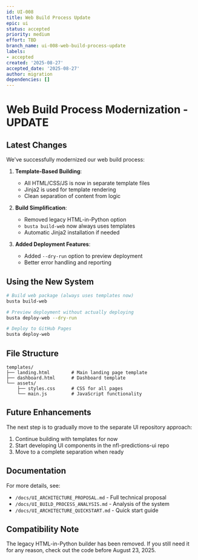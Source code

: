 ```yaml
---
id: UI-008
title: Web Build Process Update
epic: ui
status: accepted
priority: medium
effort: TBD
branch_name: ui-008-web-build-process-update
labels:
- accepted
created: '2025-08-27'
accepted_date: '2025-08-27'
author: migration
dependencies: []
---
```


# Web Build Process Modernization - UPDATE

## Latest Changes

We've successfully modernized our web build process:

1. **Template-Based Building**:
   - All HTML/CSS/JS is now in separate template files
   - Jinja2 is used for template rendering
   - Clean separation of content from logic

2. **Build Simplification**:
   - Removed legacy HTML-in-Python option
   - `busta build-web` now always uses templates
   - Automatic Jinja2 installation if needed

3. **Added Deployment Features**:
   - Added `--dry-run` option to preview deployment
   - Better error handling and reporting

## Using the New System

```bash
# Build web package (always uses templates now)
busta build-web

# Preview deployment without actually deploying
busta deploy-web --dry-run

# Deploy to GitHub Pages
busta deploy-web
```

## File Structure

```
templates/
├── landing.html        # Main landing page template
├── dashboard.html      # Dashboard template
└── assets/
    ├── styles.css      # CSS for all pages
    └── main.js         # JavaScript functionality
```

## Future Enhancements

The next step is to gradually move to the separate UI repository approach:

1. Continue building with templates for now
2. Start developing UI components in the nfl-predictions-ui repo
3. Move to a complete separation when ready

## Documentation

For more details, see:
- `/docs/UI_ARCHITECTURE_PROPOSAL.md` - Full technical proposal
- `/docs/UI_BUILD_PROCESS_ANALYSIS.md` - Analysis of the system
- `/docs/UI_ARCHITECTURE_QUICKSTART.md` - Quick start guide

## Compatibility Note

The legacy HTML-in-Python builder has been removed. If you still need it for any reason, check out the code before August 23, 2025.
